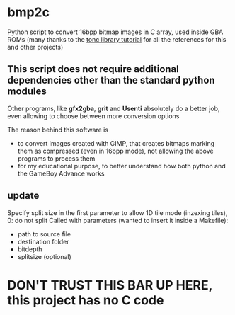 # bmp2c
Python script to convert 16bpp bitmap images in C array, used inside GBA ROMs (many thanks to the [tonc library tutorial](https://www.coranac.com/tonc/text/toc.htm) for all the references for this and other projects)

## This script does not require additional dependencies other than the standard python modules
Other programs, like **gfx2gba**, **grit** and **Usenti** absolutely do a better job, even allowing to choose between more conversion options

The reason behind this software is
 - to convert images created with GIMP, that creates bitmaps marking them as compressed (even in 16bpp mode), not allowing the above programs to process them
 - for my educational purpose, to better understand how both python and the GameBoy Advance works

## update
 Specify split size in the first parameter to allow 1D tile mode (inzexing tiles), 0: do not split
 Called with parameters (wanted to insert it inside a Makefile):
 - path to source file
 - destination folder
 - bitdepth
 - splitsize (optional)
# DON'T TRUST THIS BAR UP HERE, this project has no C code
